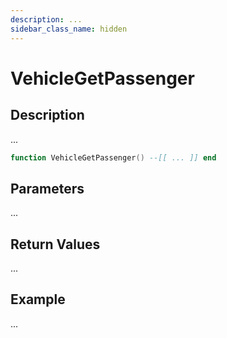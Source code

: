 ```yaml
---
description: ...
sidebar_class_name: hidden
---
```


# VehicleGetPassenger

## Description

...

```lua
function VehicleGetPassenger() --[[ ... ]] end
```

## Parameters

...

## Return Values

...

## Example

...

